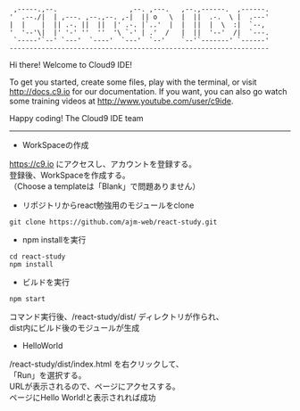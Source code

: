 
     ,-----.,--.                  ,--. ,---.   ,--.,------.  ,------.
    '  .--./|  | ,---. ,--.,--. ,-|  || o   \  |  ||  .-.  \ |  .---'
    |  |    |  || .-. ||  ||  |' .-. |`..'  |  |  ||  |  \  :|  `--, 
    '  '--'\|  |' '-' ''  ''  '\ `-' | .'  /   |  ||  '--'  /|  `---.
     `-----'`--' `---'  `----'  `---'  `--'    `--'`-------' `------'
    ----------------------------------------------------------------- 


Hi there! Welcome to Cloud9 IDE!

To get you started, create some files, play with the terminal,
or visit http://docs.c9.io for our documentation.
If you want, you can also go watch some training videos at
http://www.youtube.com/user/c9ide.

Happy coding!
The Cloud9 IDE team

----------------------------------------------------------------------

* WorkSpaceの作成

https://c9.io にアクセスし、アカウントを登録する。  
登録後、WorkSpaceを作成する。  
（Choose a templateは「Blank」で問題ありません）

* リポジトリからreact勉強用のモジュールをclone

```bash:command
git clone https://github.com/ajm-web/react-study.git
```

* npm installを実行

```bash:command
cd react-study
npm install
```

* ビルドを実行

```bash:command
npm start
```

コマンド実行後、/react-study/dist/ ディレクトリが作られ、  
dist内にビルド後のモジュールが生成

* HelloWorld

/react-study/dist/index.html を右クリックして、  
「Run」を選択する。  
URLが表示されるので、ページにアクセスする。  
ページにHello World!と表示されれば成功